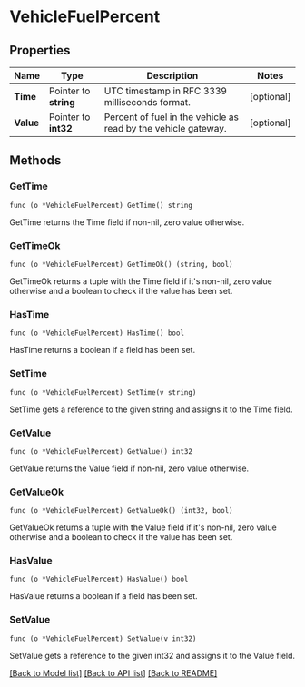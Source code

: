 # VehicleFuelPercent

## Properties

Name | Type | Description | Notes
------------ | ------------- | ------------- | -------------
**Time** | Pointer to **string** | UTC timestamp in RFC 3339 milliseconds format. | [optional] 
**Value** | Pointer to **int32** | Percent of fuel in the vehicle as read by the vehicle gateway. | [optional] 

## Methods

### GetTime

`func (o *VehicleFuelPercent) GetTime() string`

GetTime returns the Time field if non-nil, zero value otherwise.

### GetTimeOk

`func (o *VehicleFuelPercent) GetTimeOk() (string, bool)`

GetTimeOk returns a tuple with the Time field if it's non-nil, zero value otherwise
and a boolean to check if the value has been set.

### HasTime

`func (o *VehicleFuelPercent) HasTime() bool`

HasTime returns a boolean if a field has been set.

### SetTime

`func (o *VehicleFuelPercent) SetTime(v string)`

SetTime gets a reference to the given string and assigns it to the Time field.

### GetValue

`func (o *VehicleFuelPercent) GetValue() int32`

GetValue returns the Value field if non-nil, zero value otherwise.

### GetValueOk

`func (o *VehicleFuelPercent) GetValueOk() (int32, bool)`

GetValueOk returns a tuple with the Value field if it's non-nil, zero value otherwise
and a boolean to check if the value has been set.

### HasValue

`func (o *VehicleFuelPercent) HasValue() bool`

HasValue returns a boolean if a field has been set.

### SetValue

`func (o *VehicleFuelPercent) SetValue(v int32)`

SetValue gets a reference to the given int32 and assigns it to the Value field.


[[Back to Model list]](../README.md#documentation-for-models) [[Back to API list]](../README.md#documentation-for-api-endpoints) [[Back to README]](../README.md)


